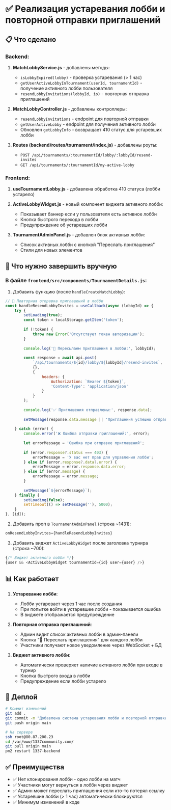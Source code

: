 # ✅ Реализация устаревания лобби и повторной отправки приглашений

## 📋 Что сделано

### Backend:

1. **MatchLobbyService.js** - добавлены методы:
   - `isLobbyExpired(lobby)` - проверка устаревания (> 1 час)
   - `getUserActiveLobbyInTournament(userId, tournamentId)` - получение активного лобби пользователя
   - `resendLobbyInvitations(lobbyId, io)` - повторная отправка приглашений

2. **MatchLobbyController.js** - добавлены контроллеры:
   - `resendLobbyInvitations` - endpoint для повторной отправки
   - `getUserActiveLobby` - endpoint для получения активного лобби
   - Обновлен `getLobbyInfo` - возвращает 410 статус для устаревших лобби

3. **Routes (backend/routes/tournament/index.js)** - добавлены роуты:
   - `POST /api/tournaments/:tournamentId/lobby/:lobbyId/resend-invites`
   - `GET /api/tournaments/:tournamentId/my-active-lobby`

### Frontend:

1. **useTournamentLobby.js** - добавлена обработка 410 статуса (лобби устарело)

2. **ActiveLobbyWidget.js** - новый компонент виджета активного лобби:
   - Показывает баннер если у пользователя есть активное лобби
   - Кнопка быстрого перехода в лобби
   - Предупреждение об устаревших лобби

3. **TournamentAdminPanel.js** - добавлен блок активных лобби:
   - Список активных лобби с кнопкой "Переслать приглашения"
   - Стили для новых элементов

## 🔧 Что нужно завершить вручную

### В файле `frontend/src/components/TournamentDetails.js`:

1. Добавить функцию (после `handleCreateMatchLobby`):

```javascript
// 📨 Повторная отправка приглашений в лобби
const handleResendLobbyInvites = useCallback(async (lobbyId) => {
    try {
        setLoading(true);
        const token = localStorage.getItem('token');
        
        if (!token) {
            throw new Error('Отсутствует токен авторизации');
        }
        
        console.log('📨 Пересылаем приглашения в лобби:', lobbyId);
        
        const response = await api.post(
            `/api/tournaments/${id}/lobby/${lobbyId}/resend-invites`,
            {},
            {
                headers: { 
                    Authorization: `Bearer ${token}`,
                    'Content-Type': 'application/json'
                }
            }
        );
        
        console.log('✅ Приглашения отправлены:', response.data);
        
        setMessage(response.data.message || 'Приглашения успешно отправлены!');
        
    } catch (error) {
        console.error('❌ Ошибка отправки приглашений:', error);
        
        let errorMessage = 'Ошибка при отправке приглашений';
        
        if (error.response?.status === 403) {
            errorMessage = 'У вас нет прав для управления лобби';
        } else if (error.response?.data?.error) {
            errorMessage = error.response.data.error;
        } else if (error.message) {
            errorMessage = error.message;
        }
        
        setMessage(`${errorMessage}`);
    } finally {
        setLoading(false);
        setTimeout(() => setMessage(''), 5000);
    }
}, [id]);
```

2. Добавить проп в `TournamentAdminPanel` (строка ~1431):

```javascript
onResendLobbyInvites={handleResendLobbyInvites}
```

3. Добавить виджет `ActiveLobbyWidget` после заголовка турнира (строка ~700):

```javascript
{/* Виджет активного лобби */}
{user && <ActiveLobbyWidget tournamentId={id} user={user} />}
```

## 📊 Как работает

1. **Устаревание лобби**:
   - Лобби устаревает через 1 час после создания
   - При попытке войти в устаревшее лобби - показывается ошибка
   - В виджете отображается предупреждение

2. **Повторная отправка приглашений**:
   - Админ видит список активных лобби в админ-панели
   - Кнопка "📨 Переслать приглашения" для каждого лобби
   - Участники получают новое уведомление через WebSocket + БД

3. **Виджет активного лобби**:
   - Автоматически проверяет наличие активного лобби при входе в турнир
   - Кнопка быстрого входа в лобби
   - Предупреждение если лобби устарело

## 🚀 Деплой

```bash
# Коммит изменений
git add .
git commit -m "Добавлена система устаревания лобби и повторной отправки приглашений"
git push origin main

# На сервере
ssh root@80.87.200.23
cd /var/www/1337community.com/
git pull origin main
pm2 restart 1337-backend
```

## ✅ Преимущества

- ✅ Нет клонирования лобби - одно лобби на матч
- ✅ Участники могут вернуться в лобби через виджет
- ✅ Админ может переслать приглашения если кто-то потерял ссылку
- ✅ Устаревшие лобби (> 1 час) автоматически блокируются
- ✅ Минимум изменений в коде

